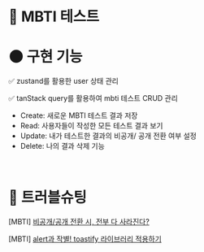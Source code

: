 # 📁 MBTI 테스트

# 🌑 구현 기능

✅ zustand를 활용한 user 상태 관리

✅ tanStack query를 활용하여 mbti 테스트 CRUD 관리

- Create: 새로운 MBTI 테스트 결과 저장
- Read: 사용자들이 작성한 모든 테스트 결과 보기
- Update: 내가 테스트한 결과의 비공개/ 공개 전환 여부 설정
- Delete: 나의 결과 삭제 기능

<br>

# 🚀 트러블슈팅

[MBTI] [비공개/공개 전환 시, 전부 다 사라진다?](https://izzie-note.tistory.com/148)

[MBTI] [alert과 작별! toastify 라이브러리 적용하기](https://izzie-note.tistory.com/150)

<br>
